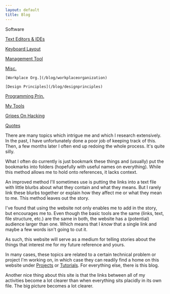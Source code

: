 ```yaml
---
layout: default
title: Blog
---
```


Software 

  [Text Editors & IDEs](/blog/texteditorsides)

   [Keyboard Layout](/blog/keyboardlayouts)

   [Management Tool](/blog/projecttaskgoalhabittimemanagementtoolsearch)  

[Misc.](/blog/misc)

    [Workplace Org.](/blog/workplaceorganization)

    [Design Principles](/blog/designprinciples) 

   [Programming Prin.](/blog/programmingprinciples)

   [My Tools](/blog/mytools)

   [Gripes On Hacking](/blog/gripes)

   [Quotes](/blog/quotes)

There are many topics which intrigue me and which I research extensively. In the past, I have unfortunately done a poor job of keeping track of this. Then, a few months later I often end up redoing the whole process. It's quite silly. 

What I often do currently is just bookmark these things and (usually) put the bookmarks into folders (hopefully with useful names on everything). While this method allows me to hold onto references, it lacks context. 

An improved method I'll sometimes use is putting the links into a text file with little blurbs about what they contain and what they means. But I rarely link these blurbs together or explain how they affect me or what they mean to me. This method leaves out the story. 

I've found that using the website not only enables me to add in the story, but encourages me to. Even though the basic tools are the same (links, text, file structure, etc.) are the same in both, the website has a (potential) audience larger than one. Which means that I _know_ that a single link and maybe a few words isn't going to cut it. 

As such, this website will serve as a medium for telling stories about the things that interest me for my future reference and yours. 

In many cases, these topics are related to a certain technical problem or project I'm working on, in which case they can readily find a home on this website under [Projects](/projects) or [Tutorials](/tutorials). For everything else, there is this blog. 

Another nice thing about this site is that the links between all of my activities become a lot clearer than when everything sits placidly in its own file. The big picture becomes a lot clearer. 
